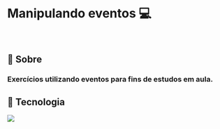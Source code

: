 <h1>Manipulando eventos 💻</h1>
<br/>
<h2>📝 Sobre</h2>
<h3>Exercícios utilizando eventos para fins de estudos em aula.</h3>
<h2>🚀 Tecnologia</h2>
<img src="https://img.shields.io/badge/React-20232A?style=for-the-badge&logo=react&logoColor=61DAFB" >

